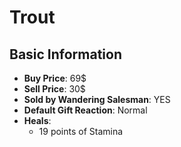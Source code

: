 # Trout

## Basic Information

- **Buy Price**: 69$
- **Sell Price**: 30$
- **Sold by Wandering Salesman**: YES
- **Default Gift Reaction**: Normal
- **Heals**:
  - 19 points of Stamina